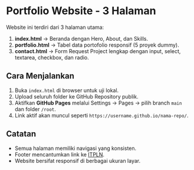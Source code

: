 # Portfolio Website - 3 Halaman

Website ini terdiri dari 3 halaman utama:

1. **index.html** → Beranda dengan Hero, About, dan Skills.
2. **portfolio.html** → Tabel data portofolio responsif (5 proyek dummy).
3. **contact.html** → Form Request Project lengkap dengan input, select, textarea, checkbox, dan radio.

## Cara Menjalankan
1. Buka `index.html` di browser untuk uji lokal.
2. Upload seluruh folder ke GitHub Repository publik.
3. Aktifkan **GitHub Pages** melalui Settings → Pages → pilih branch `main` dan folder `/root`.
4. Link aktif akan muncul seperti `https://username.github.io/nama-repo/`.

## Catatan
- Semua halaman memiliki navigasi yang konsisten.
- Footer mencantumkan link ke [ITPLN](https://itpln.ac.id).
- Website bersifat responsif di berbagai ukuran layar.
